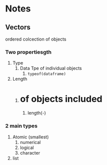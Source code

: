 # Notes

## Vectors

ordered colcection of objects

### Two propertiesgth
    

1. Type
   1. Data Tpe of individual objects
      1. `typeof(dataframe)`
2. Length
   1. # of objects included
      1. length(-)

### 2 main types
1. Atomic (smallest)
   1. numerical
   2. logical
   3. character
2. list